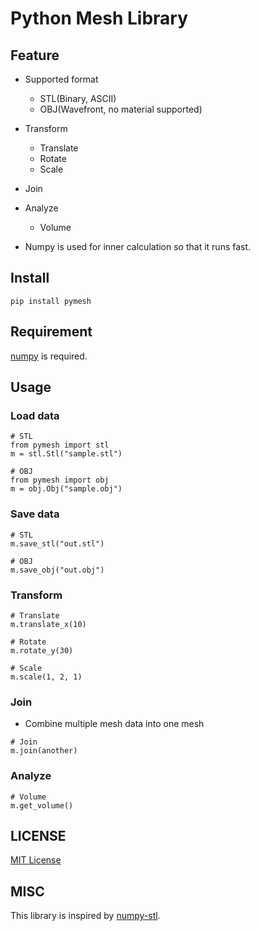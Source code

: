 # Python Mesh Library
## Feature
- Supported format
    - STL(Binary, ASCII)
    - OBJ(Wavefront, no material supported)

- Transform
    - Translate
    - Rotate
    - Scale
    
- Join

- Analyze
    - Volume
    
- Numpy is used for inner calculation so that it runs fast.
    
## Install
```
pip install pymesh
```

## Requirement
[numpy](http://www.numpy.org/) is required.

## Usage
### Load data
```
# STL
from pymesh import stl
m = stl.Stl("sample.stl")

# OBJ
from pymesh import obj
m = obj.Obj("sample.obj")
```

### Save data
```
# STL
m.save_stl("out.stl")

# OBJ
m.save_obj("out.obj")
```

### Transform
```
# Translate
m.translate_x(10)

# Rotate
m.rotate_y(30)

# Scale
m.scale(1, 2, 1)
```

### Join
- Combine multiple mesh data into one mesh
```
# Join
m.join(another)
```

### Analyze
```
# Volume
m.get_volume()
```

## LICENSE
[MIT License](http://takuro.mit-license.org/)

## MISC
This library is inspired by [numpy-stl](https://github.com/WoLpH/numpy-stl).